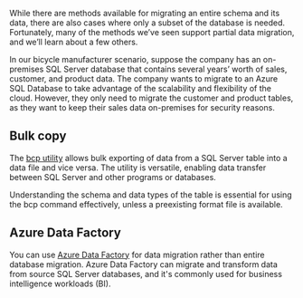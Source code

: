 While there are methods available for migrating an entire schema and its data, there are also cases where only a subset of the database is needed. Fortunately, many of the methods we’ve seen support partial data migration, and we’ll learn about a few others.

In our bicycle manufacturer scenario, suppose the company has an on-premises SQL Server database that contains several years’ worth of sales, customer, and product data. The company wants to migrate to an Azure SQL Database to take advantage of the scalability and flexibility of the cloud. However, they only need to migrate the customer and product tables, as they want to keep their sales data on-premises for security reasons.

## Bulk copy

The [bcp utility](/sql/relational-databases/import-export/import-and-export-bulk-data-by-using-the-bcp-utility-sql-server) allows bulk exporting of data from a SQL Server table into a data file and vice versa. The utility is versatile, enabling data transfer between SQL Server and other programs or databases. 

Understanding the schema and data types of the table is essential for using the bcp command effectively, unless a preexisting format file is available.

## Azure Data Factory	

You can use [Azure Data Factory](/azure/data-factory/quickstart-get-started) for data migration rather than entire database migration. Azure Data Factory can migrate and transform data from source SQL Server databases, and it's commonly used for business intelligence workloads (BI). 

